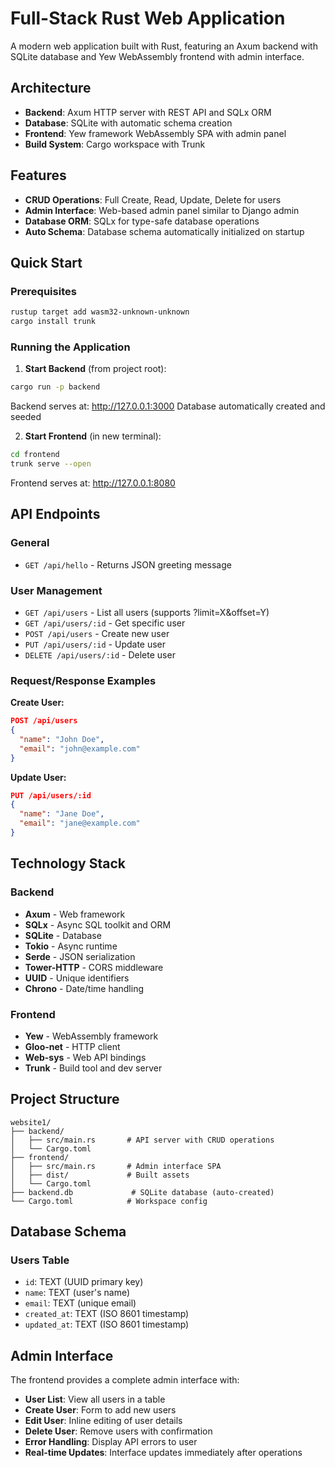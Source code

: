 # Full-Stack Rust Web Application

A modern web application built with Rust, featuring an Axum backend with SQLite database and Yew WebAssembly frontend with admin interface.

## Architecture

- **Backend**: Axum HTTP server with REST API and SQLx ORM
- **Database**: SQLite with automatic schema creation
- **Frontend**: Yew framework WebAssembly SPA with admin panel
- **Build System**: Cargo workspace with Trunk

## Features

- **CRUD Operations**: Full Create, Read, Update, Delete for users
- **Admin Interface**: Web-based admin panel similar to Django admin
- **Database ORM**: SQLx for type-safe database operations
- **Auto Schema**: Database schema automatically initialized on startup

## Quick Start

### Prerequisites

```bash
rustup target add wasm32-unknown-unknown
cargo install trunk
```

### Running the Application

1. **Start Backend** (from project root):
```bash
cargo run -p backend
```
Backend serves at: http://127.0.0.1:3000
Database automatically created and seeded

2. **Start Frontend** (in new terminal):
```bash
cd frontend
trunk serve --open
```
Frontend serves at: http://127.0.0.1:8080

## API Endpoints

### General
- `GET /api/hello` - Returns JSON greeting message

### User Management
- `GET /api/users` - List all users (supports ?limit=X&offset=Y)
- `GET /api/users/:id` - Get specific user
- `POST /api/users` - Create new user
- `PUT /api/users/:id` - Update user
- `DELETE /api/users/:id` - Delete user

### Request/Response Examples

**Create User:**
```json
POST /api/users
{
  "name": "John Doe",
  "email": "john@example.com"
}
```

**Update User:**
```json
PUT /api/users/:id
{
  "name": "Jane Doe",
  "email": "jane@example.com"
}
```

## Technology Stack

### Backend
- **Axum** - Web framework
- **SQLx** - Async SQL toolkit and ORM
- **SQLite** - Database
- **Tokio** - Async runtime
- **Serde** - JSON serialization
- **Tower-HTTP** - CORS middleware
- **UUID** - Unique identifiers
- **Chrono** - Date/time handling

### Frontend
- **Yew** - WebAssembly framework
- **Gloo-net** - HTTP client
- **Web-sys** - Web API bindings
- **Trunk** - Build tool and dev server

## Project Structure

```
website1/
├── backend/
│   ├── src/main.rs       # API server with CRUD operations
│   └── Cargo.toml
├── frontend/
│   ├── src/main.rs       # Admin interface SPA
│   ├── dist/             # Built assets
│   └── Cargo.toml
├── backend.db             # SQLite database (auto-created)
└── Cargo.toml            # Workspace config
```

## Database Schema

### Users Table
- `id`: TEXT (UUID primary key)
- `name`: TEXT (user's name)
- `email`: TEXT (unique email)
- `created_at`: TEXT (ISO 8601 timestamp)
- `updated_at`: TEXT (ISO 8601 timestamp)

## Admin Interface

The frontend provides a complete admin interface with:

- **User List**: View all users in a table
- **Create User**: Form to add new users
- **Edit User**: Inline editing of user details
- **Delete User**: Remove users with confirmation
- **Error Handling**: Display API errors to user
- **Real-time Updates**: Interface updates immediately after operations
